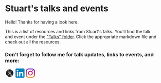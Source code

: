 # Stuart's talks and events

Hello! Thanks for having a look here.

This is a list of resources and links from Stuart's talks. You'll find the talk and event under the ["Talks" folder](https://github.com/stuartvdlee/TalksandEvents/tree/main/Talks). Click the appropriate markdown file and check out all the resources.

### Don't forget to follow me for talk updates, links to events, and more:

<p align="left">
<a href="https://twitter.com/StuartvdLee" target="blank"><img align="center" src="https://github.com/StuartvdLee/StuartvdLee/blob/main/Socials/XLogo.jpeg" alt="" height="30" /></a> 
<a href="https://www.linkedin.com/in/stuartvdlee" target="blank"><img align="center" src="https://github.com/StuartvdLee/StuartvdLee/blob/main/Socials/LinkedInLogo.png" alt="" height="30" /></a>
<a href="https://www.instagram.com/stuartvdl/" target="blank"><img align="center" src="https://github.com/StuartvdLee/StuartvdLee/blob/main/Socials/InstagramLogo.png" alt="" height="30" /></a>
</p>